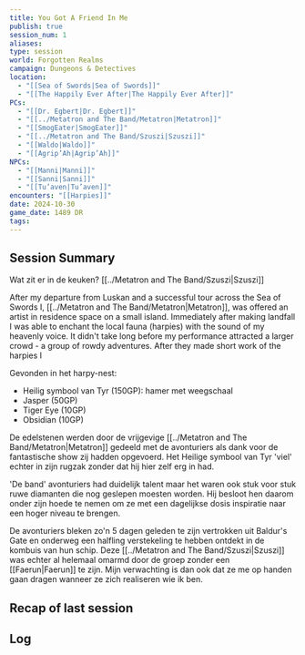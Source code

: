 ```yaml
---
title: You Got A Friend In Me
publish: true
session_num: 1
aliases: 
type: session
world: Forgotten Realms
campaign: Dungeons & Detectives
location:
  - "[[Sea of Swords|Sea of Swords]]"
  - "[[The Happily Ever After|The Happily Ever After]]"
PCs:
  - "[[Dr. Egbert|Dr. Egbert]]"
  - "[[../Metatron and The Band/Metatron|Metatron]]"
  - "[[SmogEater|SmogEater]]"
  - "[[../Metatron and The Band/Szuszi|Szuszi]]"
  - "[[Waldo|Waldo]]"
  - "[[Agrip’Ah|Agrip’Ah]]"
NPCs:
  - "[[Manni|Manni]]"
  - "[[Sanni|Sanni]]"
  - "[[Tu’aven|Tu’aven]]"
encounters: "[[Harpies]]"
date: 2024-10-30
game_date: 1489 DR
tags: 
---
```


## Session Summary
Wat zit er in de keuken? [[../Metatron and The Band/Szuszi|Szuszi]]

After my departure from Luskan and a successful tour across the Sea of Swords I, [[../Metatron and The Band/Metatron|Metatron]], was offered an artist in residence space on a small island. Immediately after making landfall I was able to enchant the local fauna (harpies) with the sound of my heavenly voice. It didn't take long before my performance attracted a larger crowd - a group of rowdy adventures. After they made short work of the harpies I 

Gevonden in het harpy-nest:
- Heilig symbool van Tyr (150GP): hamer met weegschaal
- Jasper (50GP)
- Tiger Eye (10GP)
- Obsidian (10GP)

De edelstenen werden door de vrijgevige [[../Metatron and The Band/Metatron|Metatron]] gedeeld met de avonturiers als dank voor de fantastische show zij hadden opgevoerd. Het Heilige symbool van Tyr 'viel' echter in zijn rugzak zonder dat hij hier zelf erg in had. 

'De band' avonturiers had duidelijk talent maar het waren ook stuk voor stuk ruwe diamanten die nog geslepen moesten worden. Hij besloot hen daarom onder zijn hoede te nemen om ze met een dagelijkse dosis inspiratie naar een hoger niveau te brengen. 

De avonturiers bleken zo'n 5 dagen geleden te zijn vertrokken uit Baldur's Gate en onderweg een halfling verstekeling te hebben ontdekt in de kombuis van hun schip. Deze [[../Metatron and The Band/Szuszi|Szuszi]] was echter al helemaal omarmd door de groep zonder een [[Faerun|Faerun]] te zijn. Mijn verwachting is dan ook dat ze me op handen gaan dragen wanneer ze zich realiseren wie ik ben. 

## Recap of last session


## Log

